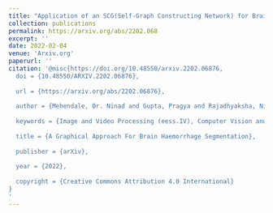 ```yaml
---
title: "Application of an SCG(Self-Graph Constructing Network) for Brain Hemorrhage Segmentation."
collection: publications
permalink: https://arxiv.org/abs/2202.068
excerpt: ''
date: 2022-02-04
venue: 'Arxiv.org'
paperurl: ''
citation: '@misc{https://doi.org/10.48550/arxiv.2202.06876,
  doi = {10.48550/ARXIV.2202.06876},
  
  url = {https://arxiv.org/abs/2202.06876},
  
  author = {Mehendale, Dr. Ninad and Gupta, Pragya and Rajadhyaksha, Nishant and Dagha, Ansh and Hundiwala, Mihir and Paretkar, Aditi and Chavan, Sakshi and Mishra, Tanmay},
  
  keywords = {Image and Video Processing (eess.IV), Computer Vision and Pattern Recognition (cs.CV), Machine Learning (cs.LG), FOS: Electrical engineering, electronic engineering, information engineering, FOS: Electrical engineering, electronic engineering, information engineering, FOS: Computer and information sciences, FOS: Computer and information sciences},
  
  title = {A Graphical Approach For Brain Haemorrhage Segmentation},
  
  publisher = {arXiv},
  
  year = {2022},
  
  copyright = {Creative Commons Attribution 4.0 International}
}
'
---
```

